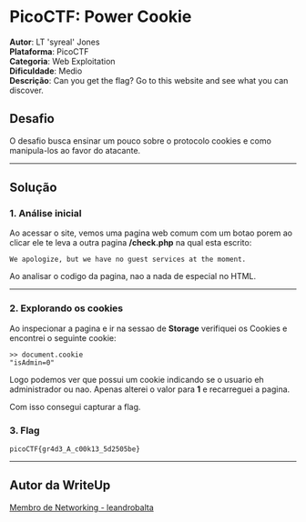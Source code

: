 # PicoCTF: Power Cookie

**Autor**: LT 'syreal' Jones \
**Plataforma**: PicoCTF\
**Categoria**: Web Exploitation\
**Dificuldade**: Medio\
**Descrição**: Can you get the flag? Go to this website and see what you can discover.



## Desafio

O desafio busca ensinar um pouco sobre o protocolo cookies e como manipula-los ao favor do atacante.

---

## Solução

### 1. Análise inicial

Ao acessar o site, vemos uma pagina web comum com um botao porem ao clicar ele te leva a outra pagina **/check.php** na qual esta escrito:

```
We apologize, but we have no guest services at the moment.
```

Ao analisar o codigo da pagina, nao a nada de especial no HTML.

---

### 2. Explorando os cookies

Ao inspecionar a pagina e ir na sessao de **Storage** verifiquei os Cookies e encontrei o seguinte cookie:

```
>> document.cookie
"isAdmin=0" 
```

Logo podemos ver que possui um cookie indicando se o usuario eh administrador ou nao. Apenas alterei o valor para **1** e recarreguei a pagina.

Com isso consegui capturar a flag.

### 3. Flag

```
picoCTF{gr4d3_A_c00k13_5d2505be}
```

---

## Autor da WriteUp

[Membro de Networking - leandrobalta](https://github.com/leandrobalta)
